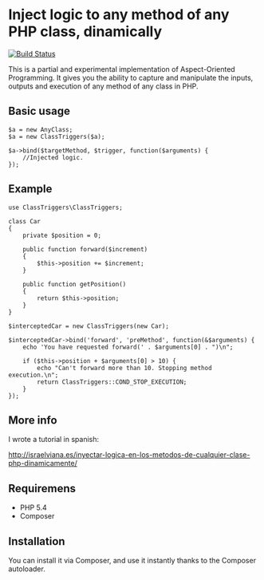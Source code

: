 Inject logic to any method of any PHP class, dinamically
========================================================

[![Build Status](https://secure.travis-ci.org/isra00/class-triggers.png)](http://travis-ci.org/isra00/class-triggers)

This is a partial and experimental implementation of Aspect-Oriented Programming. It gives you the ability to capture and manipulate the inputs, outputs and execution of any method of any class in PHP.

Basic usage
-----------

	$a = new AnyClass;
	$a = new ClassTriggers($a);

	$a->bind($targetMethod, $trigger, function($arguments) {
		//Injected logic.
	});


Example
-------

	use ClassTriggers\ClassTriggers;

	class Car
	{
		private $position = 0;

		public function forward($increment)
		{
			$this->position += $increment;
		}

		public function getPosition()
		{
			return $this->position;
		}
	}

	$interceptedCar = new ClassTriggers(new Car);
	
	$interceptedCar->bind('forward', 'preMethod', function(&$arguments) {
		echo 'You have requested forward(' . $arguments[0] . ")\n";
	
		if ($this->position + $arguments[0] > 10) {
			echo "Can't forward more than 10. Stopping method execution.\n";
			return ClassTriggers::COND_STOP_EXECUTION;
		}
	});

More info
---------

I wrote a tutorial in spanish:

http://israelviana.es/inyectar-logica-en-los-metodos-de-cualquier-clase-php-dinamicamente/

Requiremens
-----------

 * PHP 5.4
 * Composer
 
Installation
------------

You can install it via Composer, and use it instantly thanks to the Composer autoloader.
